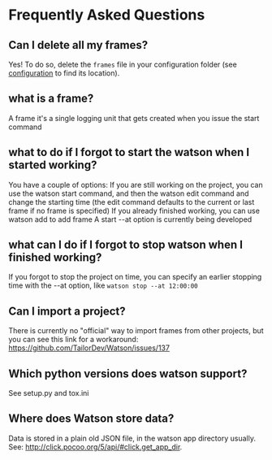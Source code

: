# Frequently Asked Questions

## Can I delete all my frames?

Yes! To do so, delete the `frames` file in your configuration folder (see [configuration](user-guide/configuration.md) to find its location).

## what is a frame? 

A frame it's a single logging unit that gets created when you issue the start command

## what to do if I forgot to start the watson when I started working?

You have a couple of options:
If you are still working on the project, you can use the watson start command, and then the watson edit command and change the starting time (the edit command defaults to the current or last frame if no frame is specified)
If you already finished working, you can use watson add to add frame
A start --at option is currently being developed

## what can I do if I forgot to stop watson when I finished working?

If you forgot to stop the project on time, you can specify an earlier stopping time with the --at option, like `watson stop --at 12:00:00`

## Can I import a project?

There is currently no "official" way to import frames from other projects, but you can see this link for a workaround:
https://github.com/TailorDev/Watson/issues/137

## Which python versions does watson support?

See setup.py and tox.ini

## Where does Watson store data?

Data is stored in a plain old JSON file, in the watson app directory usually. See: http://click.pocoo.org/5/api/#click.get_app_dir.
